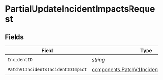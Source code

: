 # PartialUpdateIncidentImpactsRequest


## Fields

| Field                                                                                                      | Type                                                                                                       | Required                                                                                                   | Description                                                                                                |
| ---------------------------------------------------------------------------------------------------------- | ---------------------------------------------------------------------------------------------------------- | ---------------------------------------------------------------------------------------------------------- | ---------------------------------------------------------------------------------------------------------- |
| `IncidentID`                                                                                               | *string*                                                                                                   | :heavy_check_mark:                                                                                         | N/A                                                                                                        |
| `PatchV1IncidentsIncidentIDImpact`                                                                         | [components.PatchV1IncidentsIncidentIDImpact](../../models/components/patchv1incidentsincidentidimpact.md) | :heavy_check_mark:                                                                                         | N/A                                                                                                        |